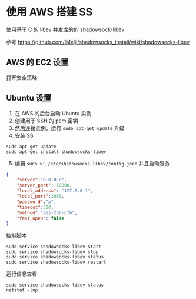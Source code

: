 # 使用 AWS 搭建 SS

使用基于 C 的 libev 并发库的的 shadowsock-libev

参考 https://github.com/iMeiji/shadowsocks_install/wiki/shadowsocks-libev

## AWS 的 EC2 设置

打开安全策略

## Ubuntu 设置

1. 在 AWS 的后台启动 Ubuntu 实例
2. 创建用于 SSH 的 pem 密钥
3. 然后连接实例，运行 `sudo apt-get update` 升级
4. 安装 SS

```shell
sudo apt-get update
sudo apt-get install shadowsocks-libev
```

5. 编辑 `sudo vi /etc/shadowsocks-libev/config.json` 并且启动服务

```json
{
    "server":"0.0.0.0",
    "server_port": 10000,
    "local_address": "127.0.0.1",
    "local_port":1080,
    "password":"p",
    "timeout":300,
    "method":"aes-256-cfb",
    "fast_open": false
}
```

控制脚本

```shell
sudo service shadowsocks-libev start
sudo service shadowsocks-libev stop
sudo service shadowsocks-libev status
sudo service shadowsocks-libev restart
```

运行信息查看

```shell
sudo service shadowsocks-libev status
netstat -lnp
```
